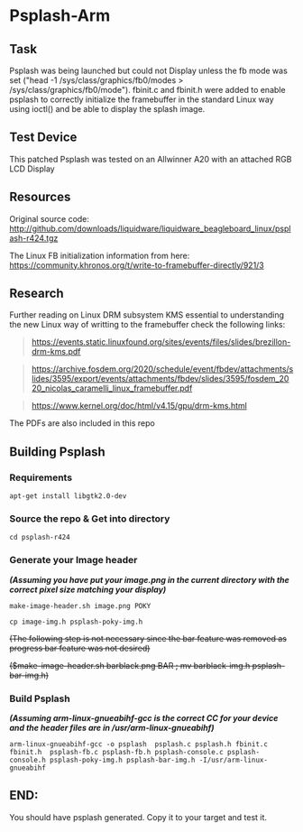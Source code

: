 # Psplash-Arm

## Task

Psplash was being launched but could not Display unless the fb mode was set ("head -1 /sys/class/graphics/fb0/modes > /sys/class/graphics/fb0/mode"). fbinit.c and fbinit.h were added to enable psplash to correctly initialize the framebuffer in the standard Linux way using ioctl() and be able to display the splash image.

## Test Device

This patched Psplash was tested on an Allwinner A20 with an attached RGB LCD Display

## Resources

Original source code: http://github.com/downloads/liquidware/liquidware_beagleboard_linux/psplash-r424.tgz

The Linux FB initialization information from here: https://community.khronos.org/t/write-to-framebuffer-directly/921/3

## Research

Further reading on Linux DRM subsystem KMS essential to understanding the new Linux way of writting to the framebuffer check the following links:
> https://events.static.linuxfound.org/sites/events/files/slides/brezillon-drm-kms.pdf

> https://archive.fosdem.org/2020/schedule/event/fbdev/attachments/slides/3595/export/events/attachments/fbdev/slides/3595/fosdem_2020_nicolas_caramelli_linux_framebuffer.pdf

> https://www.kernel.org/doc/html/v4.15/gpu/drm-kms.html

The PDFs are also included in this repo

## Building Psplash

### Requirements

```apt-get install libgtk2.0-dev```

### Source the repo & Get into directory

```cd psplash-r424```

### Generate your Image header

**_(Assuming you have put your image.png in the current directory with the correct pixel size matching your display)_**

```make-image-header.sh image.png POKY```

```cp image-img.h psplash-poky-img.h```

~~(The following step is not necessary since the bar feature was removed as progress bar feature was not desired)~~

~~($make-image-header.sh barblack.png BAR ; mv barblack-img.h psplash-bar-img.h)~~

### Build Psplash 

**_(Assuming arm-linux-gnueabihf-gcc is the correct CC for your device and the header files are in /usr/arm-linux-gnueabihf)_**

```arm-linux-gnueabihf-gcc -o psplash  psplash.c psplash.h fbinit.c fbinit.h  psplash-fb.c psplash-fb.h psplash-console.c psplash-console.h psplash-poky-img.h psplash-bar-img.h -I/usr/arm-linux-gnueabihf```

## END: 

You should have psplash generated. Copy it to your target and test it.
